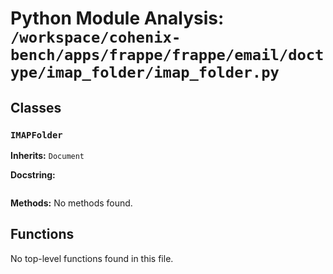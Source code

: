 # Python Module Analysis: `/workspace/cohenix-bench/apps/frappe/frappe/email/doctype/imap_folder/imap_folder.py`

## Classes

### `IMAPFolder`
**Inherits:** `Document`


**Docstring:**
```

```

**Methods:**
No methods found.




## Functions

No top-level functions found in this file.
